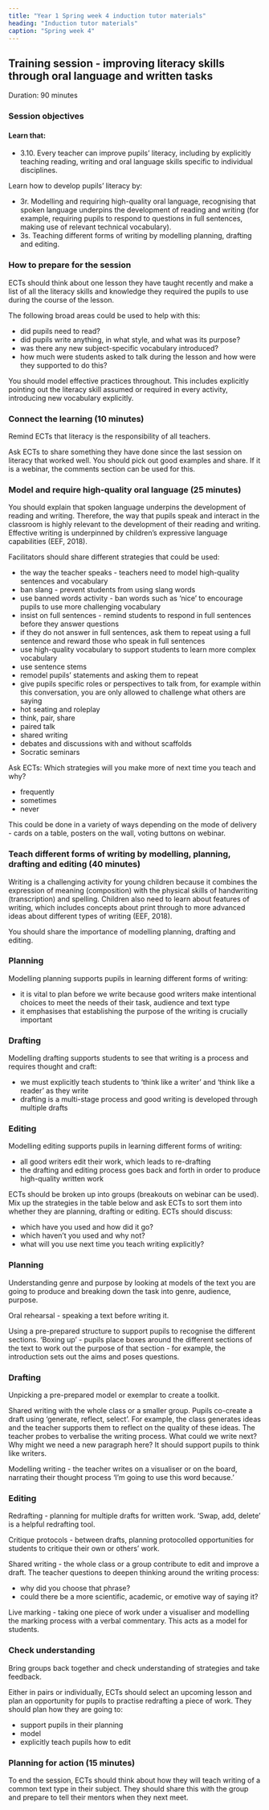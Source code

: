```yaml
---
title: "Year 1 Spring week 4 induction tutor materials"
heading: "Induction tutor materials"
caption: "Spring week 4"
---
```


## Training session - improving literacy skills through oral language and written tasks

Duration: 90 minutes

### Session objectives

#### Learn that:

- 3.10. Every teacher can improve pupils’ literacy, including by explicitly teaching reading, writing and oral language skills specific to individual disciplines.

Learn how to develop pupils’ literacy by:

- 3r. Modelling and requiring high-quality oral language, recognising that spoken language underpins the development of reading and writing (for example, requiring pupils to respond to questions in full sentences, making use of relevant technical vocabulary).
- 3s. Teaching different forms of writing by modelling planning, drafting and editing.

### How to prepare for the session

ECTs should think about one lesson they have taught recently and make a list of all the literacy skills and knowledge they required the pupils to use during the course of the lesson.

The following broad areas could be used to help with this:

- did pupils need to read?
- did pupils write anything, in what style, and what was its purpose?
- was there any new subject-specific vocabulary introduced?
- how much were students asked to talk during the lesson and how were they supported to do this?

You should model effective practices throughout. This includes explicitly pointing out the literacy skill assumed or required in every activity, introducing new vocabulary explicitly.

### Connect the learning (10 minutes)

Remind ECTs that literacy is the responsibility of all teachers.

Ask ECTs to share something they have done since the last session on literacy that worked well. You should pick out good examples and share. If it is a webinar, the comments section can be used for this.

### Model and require high-quality oral language (25 minutes)

You should explain that spoken language underpins the development of reading and writing. Therefore, the way that pupils speak and interact in the classroom is highly relevant to the development of their reading and writing. Effective writing is underpinned by children’s expressive language capabilities (EEF, 2018).

Facilitators should share different strategies that could be used:

- the way the teacher speaks - teachers need to model high-quality sentences and vocabulary
- ban slang - prevent students from using slang words
- use banned words activity - ban words such as ‘nice’ to encourage pupils to use more challenging vocabulary
- insist on full sentences - remind students to respond in full sentences before they answer questions
- if they do not answer in full sentences, ask them to repeat using a full sentence and reward those who speak in full sentences
- use high-quality vocabulary to support students to learn more complex vocabulary
- use sentence stems
- remodel pupils’ statements and asking them to repeat
- give pupils specific roles or perspectives to talk from, for example within this conversation, you are only allowed to challenge what others are saying
- hot seating and roleplay
- think, pair, share
- paired talk
- shared writing
- debates and discussions with and without scaffolds
- Socratic seminars

Ask ECTs: Which strategies will you make more of next time you teach and why?

- frequently
- sometimes
- never

This could be done in a variety of ways depending on the mode of delivery - cards on a table, posters on the wall, voting buttons on webinar.

### Teach different forms of writing by modelling, planning, drafting and editing (40 minutes)

Writing is a challenging activity for young children because it combines the expression of meaning (composition) with the physical skills of handwriting (transcription) and spelling. Children also need to learn about features of writing, which includes concepts about print through to more advanced ideas about different types of writing (EEF, 2018).

You should share the importance of modelling planning, drafting and editing.

### Planning

Modelling planning supports pupils in learning different forms of writing:

- it is vital to plan before we write because good writers make intentional choices to meet the needs of their task, audience and text type
- it emphasises that establishing the purpose of the writing is crucially important

### Drafting

Modelling drafting supports students to see that writing is a process and requires thought and craft:

- we must explicitly teach students to ‘think like a writer’ and ‘think like a reader’ as they write
- drafting is a multi-stage process and good writing is developed through multiple drafts

### Editing

Modelling editing supports pupils in learning different forms of writing:

- all good writers edit their work, which leads to re-drafting
- the drafting and editing process goes back and forth in order to produce high-quality written work

ECTs should be broken up into groups (breakouts on webinar can be used). Mix up the strategies in the table below and ask ECTs to sort them into whether they are planning, drafting or editing. ECTs should discuss:

- which have you used and how did it go?
- which haven’t you used and why not?
- what will you use next time you teach writing explicitly?

### Planning

Understanding genre and purpose by looking at models of the text you are going to produce and breaking down the task into genre, audience, purpose.

Oral rehearsal - speaking a text before writing it.

Using a pre-prepared structure to support pupils to recognise the different sections. 
‘Boxing up’ - pupils place boxes around the different sections of the text to work out the purpose of that section - for example, the introduction sets out the aims and poses questions.

### Drafting

Unpicking a pre-prepared model or exemplar to create a toolkit.

Shared writing with the whole class or a smaller group. Pupils co-create a draft using ‘generate, reflect, select’. For example, the class generates ideas and the teacher supports them to reflect on the quality of these ideas. The teacher probes to verbalise the writing process. What could we write next? Why might we need a new paragraph here? It should support pupils to think like writers.

Modelling writing - the teacher writes on a visualiser or on the board, narrating their thought process ‘I’m going to use this word because.’

### Editing

Redrafting - planning for multiple drafts for written work. ‘Swap, add, delete’ is a helpful redrafting tool.

Critique protocols - between drafts, planning protocolled opportunities for students to critique their own or others’ work.

Shared writing - the whole class or a group contribute to edit and improve a draft. The teacher questions to deepen thinking around the writing process:

- why did you choose that phrase?
- could there be a more scientific, academic, or emotive way of saying it?

Live marking - taking one piece of work under a visualiser and modelling the marking process with a verbal commentary. This acts as a model for students.

### Check understanding

Bring groups back together and check understanding of strategies and take feedback.

Either in pairs or individually, ECTs should select an upcoming lesson and plan an opportunity for pupils to practise redrafting a piece of work. They should plan how they are going to:

- support pupils in their planning
- model
- explicitly teach pupils how to edit

### Planning for action (15 minutes)

To end the session, ECTs should think about how they will teach writing of a common text type in their subject. They should share this with the group and prepare to tell their mentors when they next meet.